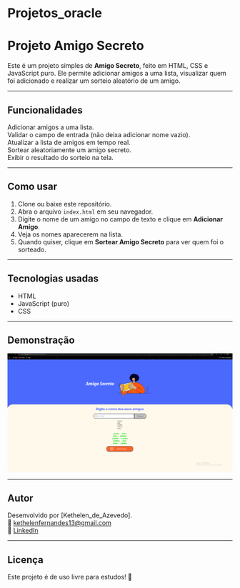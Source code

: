 # Projetos_oracle

# Projeto Amigo Secreto

Este é um projeto simples de **Amigo Secreto**, feito em HTML, CSS e JavaScript puro. Ele permite adicionar amigos a uma lista, visualizar quem foi adicionado e realizar um sorteio aleatório de um amigo.

---

## **Funcionalidades**

Adicionar amigos a uma lista.  
Validar o campo de entrada (não deixa adicionar nome vazio).  
Atualizar a lista de amigos em tempo real.  
Sortear aleatoriamente um amigo secreto.  
Exibir o resultado do sorteio na tela.

---

## **Como usar**

1. Clone ou baixe este repositório.  
2. Abra o arquivo `index.html` em seu navegador.  
3. Digite o nome de um amigo no campo de texto e clique em **Adicionar Amigo**.  
4. Veja os nomes aparecerem na lista.  
5. Quando quiser, clique em **Sortear Amigo Secreto** para ver quem foi o sorteado.

---

## **Tecnologias usadas**

- HTML
- JavaScript (puro)
- CSS
---

## **Demonstração**

![alt text](image.png)

---

## **Autor**

Desenvolvido por [Kethelen_de_Azevedo].  
📧 kethelenfernandes13@gmail.com  
🔗 [LinkedIn](https://www.linkedin.com/in/kethelendeazevedo)

---

## **Licença**

Este projeto é de uso livre para estudos! 🎉
